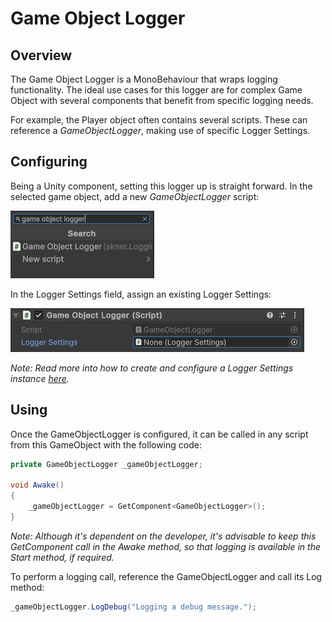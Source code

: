 # Game Object Logger

## Overview

The Game Object Logger is a MonoBehaviour that wraps logging functionality. The ideal use cases for this logger are for complex Game Object with several components that benefit from specific logging needs.

For example, the Player object often contains several scripts. These can reference a _GameObjectLogger_, making use of specific Logger Settings.

## Configuring

Being a Unity component, setting this logger up is straight forward. In the selected game object, add a new _GameObjectLogger_ script:

![Adding a Game Object Logge component to a Game Object](../images/gameobjectlogger-tutorial1.png)

In the Logger Settings field, assign an existing Logger Settings:

![](../images/gameobjectlogger-tutorial2.png)

_Note: Read more into how to create and configure a Logger Settings instance_ [_here_](../Settings/logger-settings.md)_._

## Using

Once the GameObjectLogger is configured, it can be called in any script from this GameObject with the following code:

```c#
private GameObjectLogger _gameObjectLogger;

void Awake()
{
    _gameObjectLogger = GetComponent<GameObjectLogger>();
}
```

_Note: Although it's dependent on the developer, it's advisable to keep this GetComponent call in the Awake method, so that logging is available in the Start method, if required._

To perform a logging call, reference the GameObjectLogger and call its Log method:

```c#
_gameObjectLogger.LogDebug("Logging a debug message.");
```
